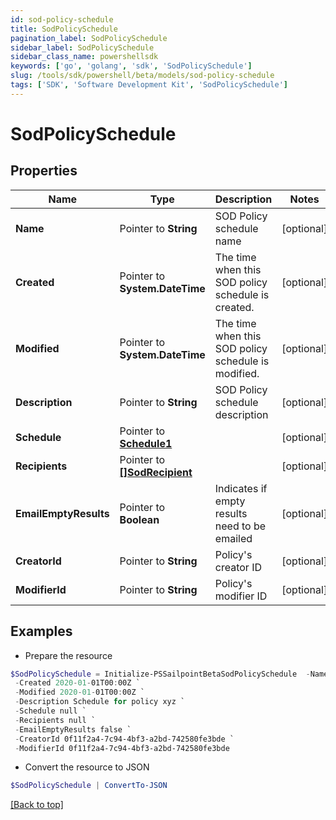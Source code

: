```yaml
---
id: sod-policy-schedule
title: SodPolicySchedule
pagination_label: SodPolicySchedule
sidebar_label: SodPolicySchedule
sidebar_class_name: powershellsdk
keywords: ['go', 'golang', 'sdk', 'SodPolicySchedule'] 
slug: /tools/sdk/powershell/beta/models/sod-policy-schedule
tags: ['SDK', 'Software Development Kit', 'SodPolicySchedule']
---
```



# SodPolicySchedule

## Properties

Name | Type | Description | Notes
------------ | ------------- | ------------- | -------------
**Name** |  Pointer to **String** | SOD Policy schedule name | [optional] 
**Created** |  Pointer to **System.DateTime** | The time when this SOD policy schedule is created. | [optional] 
**Modified** |  Pointer to **System.DateTime** | The time when this SOD policy schedule is modified. | [optional] 
**Description** |  Pointer to **String** | SOD Policy schedule description | [optional] 
**Schedule** |  Pointer to [**Schedule1**](schedule1) |  | [optional] 
**Recipients** |  Pointer to [**[]SodRecipient**](sod-recipient) |  | [optional] 
**EmailEmptyResults** |  Pointer to **Boolean** | Indicates if empty results need to be emailed | [optional] 
**CreatorId** |  Pointer to **String** | Policy&#39;s creator ID | [optional] 
**ModifierId** |  Pointer to **String** | Policy&#39;s modifier ID | [optional] 

## Examples

- Prepare the resource
```powershell
$SodPolicySchedule = Initialize-PSSailpointBetaSodPolicySchedule  -Name SCH-1584312283015 `
 -Created 2020-01-01T00:00Z `
 -Modified 2020-01-01T00:00Z `
 -Description Schedule for policy xyz `
 -Schedule null `
 -Recipients null `
 -EmailEmptyResults false `
 -CreatorId 0f11f2a4-7c94-4bf3-a2bd-742580fe3bde `
 -ModifierId 0f11f2a4-7c94-4bf3-a2bd-742580fe3bde
```

- Convert the resource to JSON
```powershell
$SodPolicySchedule | ConvertTo-JSON
```


[[Back to top]](#) 

